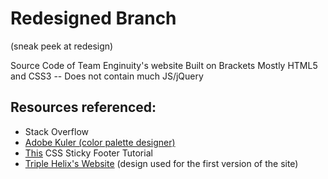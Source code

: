 Redesigned Branch
===========================
(sneak peek at redesign)

Source Code of Team Enginuity's website
Built on Brackets
Mostly HTML5 and CSS3 -- Does not contain much JS/jQuery

Resources referenced:
---------------------------

* Stack Overflow
* [Adobe Kuler (color palette designer)](http://kuler.adobe.com)
* [This](http://blog.softlayer.com/2012/tips-and-tricks-pure-css-sticky-footers/) CSS Sticky Footer Tutorial
* [Triple Helix's Website](http://www.triplehelixrobotics.org) (design used for the first version of the site)